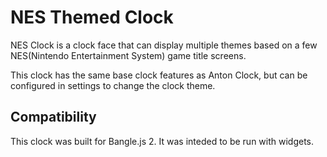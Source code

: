 # NES Themed Clock

NES Clock is a clock face that can display multiple themes based on a few NES(Nintendo Entertainment System) game title screens.

This clock has the same base clock features as Anton Clock, but can be configured in settings to change the clock theme.

## Compatibility
This clock was built for Bangle.js 2. It was inteded to be run with widgets.
